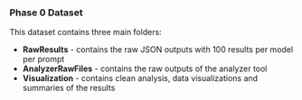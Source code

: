 ### Phase 0 Dataset

This dataset contains three main folders:

- **RawResults** - contains the raw JSON outputs with 100 results per model per prompt
- **AnalyzerRawFiles** - contains the raw outputs of the analyzer tool 
- **Visualization** - contains clean analysis, data visualizations and summaries of the results
